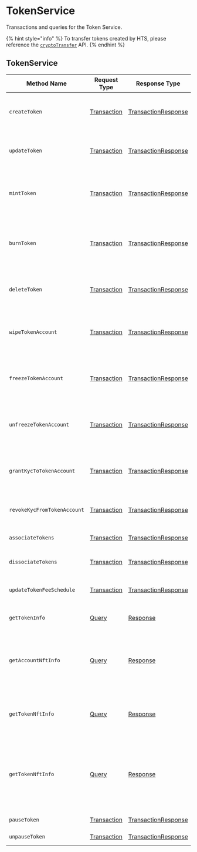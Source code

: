 # TokenService

Transactions and queries for the Token Service.

{% hint style="info" %}
To transfer tokens created by HTS, please reference the [`cryptoTransfer`](https://github.com/theekrystallee/hedera-style-guide/blob/sdk-v1/deprecated/hedera-api/token-service/broken-reference/README.md) API.
{% endhint %}

## TokenService

| Method Name                 | Request Type                                                                                                                                   | Response Type                                                  | Description                                                                                            |
| --------------------------- | ---------------------------------------------------------------------------------------------------------------------------------------------- | -------------------------------------------------------------- | ------------------------------------------------------------------------------------------------------ |
| `createToken`               | [Transaction](../miscellaneous/transaction.md)                                                                                                 | [TransactionResponse](../miscellaneous/transactionresponse.md) | Creates a new Token by submitting the transaction                                                      |
| `updateToken`               | [Transaction](../miscellaneous/transaction.md)                                                                                                 | [TransactionResponse](../miscellaneous/transactionresponse.md) | Updates the account by submitting the transaction                                                      |
| `mintToken`                 | [Transaction](../miscellaneous/transaction.md)                                                                                                 | [TransactionResponse](../miscellaneous/transactionresponse.md) | Mints an amount of the token to the defined treasury account                                           |
| `burnToken`                 | [Transaction](../miscellaneous/transaction.md)                                                                                                 | [TransactionResponse](../miscellaneous/transactionresponse.md) | Burns an amount of the token from the defined treasury account                                         |
| `deleteToken`               | [Transaction](../miscellaneous/transaction.md)                                                                                                 | [TransactionResponse](../miscellaneous/transactionresponse.md) | (NOT CURRENTLY SUPPORTED) Deletes a Token                                                              |
| `wipeTokenAccount`          | [Transaction](../miscellaneous/transaction.md)                                                                                                 | [TransactionResponse](../miscellaneous/transactionresponse.md) | Wipes the provided amount of tokens from the specified Account ID                                      |
| `freezeTokenAccount`        | [Transaction](https://github.com/theekrystallee/hedera-style-guide/blob/sdk-v1/deprecated/hedera-api/token-service/broken-reference/README.md) | [TransactionResponse](../miscellaneous/transactionresponse.md) | Freezes the transfer of tokens to or from the specified Account ID                                     |
| `unfreezeTokenAccount`      | [Transaction](../miscellaneous/transaction.md)                                                                                                 | [TransactionResponse](../miscellaneous/transactionresponse.md) | Unfreezes the transfer of tokens to or from the specified Account ID                                   |
| `grantKycToTokenAccount`    | [Transaction](../miscellaneous/transaction.md)                                                                                                 | [TransactionResponse](../miscellaneous/transactionresponse.md) | Flags the provided Account ID as having gone through KYC                                               |
| `revokeKycFromTokenAccount` | [Transaction](../miscellaneous/transaction.md)                                                                                                 | [TransactionResponse](../miscellaneous/transactionresponse.md) | Removes the KYC flag of the provided Account ID                                                        |
| `associateTokens`           | [Transaction](../miscellaneous/transaction.md)                                                                                                 | [TransactionResponse](../miscellaneous/transactionresponse.md) | Associates tokens to an account                                                                        |
| `dissociateTokens`          | [Transaction](../miscellaneous/transaction.md)                                                                                                 | [TransactionResponse](../miscellaneous/transactionresponse.md) | Dissociates tokens from an account                                                                     |
| `updateTokenFeeSchedule`    | [Transaction](../miscellaneous/transaction.md)                                                                                                 | [TransactionResponse](../miscellaneous/transactionresponse.md) | Updates the custom fee schedule on a token                                                             |
| `getTokenInfo`              | [Query](../miscellaneous/query.md)                                                                                                             | [Response](../miscellaneous/response.md)                       | Retrieves the metadata of a token                                                                      |
| `getAccountNftInfo`         | [Query](../miscellaneous/query.md)                                                                                                             | [Response](../miscellaneous/response.md)                       | Gets info on NFTs N through M on the list of NFTs associated with a given account                      |
| `getTokenNftInfo`           | [Query](../miscellaneous/query.md)                                                                                                             | [Response](../miscellaneous/response.md)                       | Retrieves the metadata of an NFT by TokenID and serial number                                          |
| `getTokenNftInfo`           | [Query](../miscellaneous/query.md)                                                                                                             | [Response](../miscellaneous/response.md)                       | Gets info on NFTs N through M on the list of NFTs associated with a given Token of type `NON_FUNGIBLE` |
| `pauseToken`                | [Transaction](../miscellaneous/transaction.md)                                                                                                 | [TransactionResponse](../miscellaneous/transactionresponse.md) | Pause the token                                                                                        |
| `unpauseToken`              | [Transaction](../miscellaneous/transaction.md)                                                                                                 | [TransactionResponse](../miscellaneous/transactionresponse.md) | Unpause the token                                                                                      |
